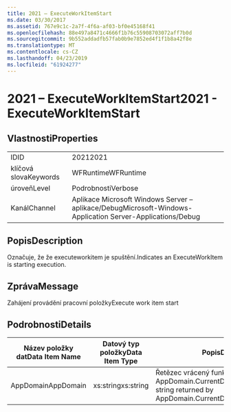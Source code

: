 ```yaml
---
title: 2021 – ExecuteWorkItemStart
ms.date: 03/30/2017
ms.assetid: 767e9c1c-2a7f-4f6a-af03-bf0e45168f41
ms.openlocfilehash: 88e497a8471c4666f1b76c55908703072aff7b0d
ms.sourcegitcommit: 9b552addadfb57fab0b9e7852ed4f1f1b8a42f8e
ms.translationtype: MT
ms.contentlocale: cs-CZ
ms.lasthandoff: 04/23/2019
ms.locfileid: "61924277"
---
```

# <a name="2021---executeworkitemstart"></a><span data-ttu-id="1368f-102">2021 – ExecuteWorkItemStart</span><span class="sxs-lookup"><span data-stu-id="1368f-102">2021 - ExecuteWorkItemStart</span></span>
## <a name="properties"></a><span data-ttu-id="1368f-103">Vlastnosti</span><span class="sxs-lookup"><span data-stu-id="1368f-103">Properties</span></span>  
  
|||  
|-|-|  
|<span data-ttu-id="1368f-104">ID</span><span class="sxs-lookup"><span data-stu-id="1368f-104">ID</span></span>|<span data-ttu-id="1368f-105">2021</span><span class="sxs-lookup"><span data-stu-id="1368f-105">2021</span></span>|  
|<span data-ttu-id="1368f-106">klíčová slova</span><span class="sxs-lookup"><span data-stu-id="1368f-106">Keywords</span></span>|<span data-ttu-id="1368f-107">WFRuntime</span><span class="sxs-lookup"><span data-stu-id="1368f-107">WFRuntime</span></span>|  
|<span data-ttu-id="1368f-108">úroveň</span><span class="sxs-lookup"><span data-stu-id="1368f-108">Level</span></span>|<span data-ttu-id="1368f-109">Podrobnosti</span><span class="sxs-lookup"><span data-stu-id="1368f-109">Verbose</span></span>|  
|<span data-ttu-id="1368f-110">Kanál</span><span class="sxs-lookup"><span data-stu-id="1368f-110">Channel</span></span>|<span data-ttu-id="1368f-111">Aplikace Microsoft Windows Server – aplikace/Debug</span><span class="sxs-lookup"><span data-stu-id="1368f-111">Microsoft-Windows-Application Server-Applications/Debug</span></span>|  
  
## <a name="description"></a><span data-ttu-id="1368f-112">Popis</span><span class="sxs-lookup"><span data-stu-id="1368f-112">Description</span></span>  
 <span data-ttu-id="1368f-113">Označuje, že že executeworkitem je spuštění.</span><span class="sxs-lookup"><span data-stu-id="1368f-113">Indicates an ExecuteWorkItem is starting execution.</span></span>  
  
## <a name="message"></a><span data-ttu-id="1368f-114">Zpráva</span><span class="sxs-lookup"><span data-stu-id="1368f-114">Message</span></span>  
 <span data-ttu-id="1368f-115">Zahájení provádění pracovní položky</span><span class="sxs-lookup"><span data-stu-id="1368f-115">Execute work item start</span></span>  
  
## <a name="details"></a><span data-ttu-id="1368f-116">Podrobnosti</span><span class="sxs-lookup"><span data-stu-id="1368f-116">Details</span></span>  
  
|<span data-ttu-id="1368f-117">Název položky dat</span><span class="sxs-lookup"><span data-stu-id="1368f-117">Data Item Name</span></span>|<span data-ttu-id="1368f-118">Datový typ položky</span><span class="sxs-lookup"><span data-stu-id="1368f-118">Data Item Type</span></span>|<span data-ttu-id="1368f-119">Popis</span><span class="sxs-lookup"><span data-stu-id="1368f-119">Description</span></span>|  
|--------------------|--------------------|-----------------|  
|<span data-ttu-id="1368f-120">AppDomain</span><span class="sxs-lookup"><span data-stu-id="1368f-120">AppDomain</span></span>|<span data-ttu-id="1368f-121">xs:string</span><span class="sxs-lookup"><span data-stu-id="1368f-121">xs:string</span></span>|<span data-ttu-id="1368f-122">Řetězec vrácený funkcí AppDomain.CurrentDomain.FriendlyName.</span><span class="sxs-lookup"><span data-stu-id="1368f-122">The string returned by AppDomain.CurrentDomain.FriendlyName.</span></span>|
